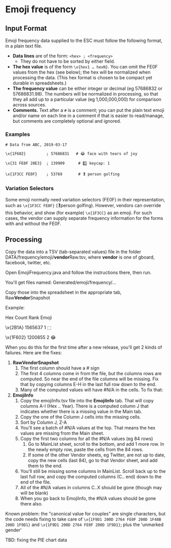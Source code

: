 # Emoji frequency

## Input Format

Emoji frequency data supplied to the ESC must follow the following format, in a
plain text file.

*   **Data lines** are of the form: `<hex> ; <frequency>`
    *   They do not have to be sorted by either field.
*   **The hex value** is of the form `\x{hex1 … hexN}`. You can omit the FE0F values
    from the hex (see below); the hex will be normalized when processing the data.
    (This hex format is chosen to be compact yet durable in spreadsheets.)
*   **The frequency value** can be either integer or decimal (eg 57686832 or
    57686831.98). The numbers will be normalized in processing, so that they all
    add up to a particular value (eg 1,000,000,000) for comparison across
    sources.
*   **Comments.** Text after a `#` is a comment; you can put the plain text emoji
    and/or name on each line in a comment if that is easier to read/manage, but
    comments are completely optional and ignored.

### Examples

```
# Data from ABC, 2019-03-17

\x{1F602}         ; 57686831   # 😂 face with tears of joy

\x{31 FE0F 20E3}  ; 139909      # 1️⃣ keycap: 1

\x{1F3CC FE0F}    ; 53769       # 🏌️ person golfing
```

### Variation Selectors

Some emoji normally need variation selectors (FE0F) in
their representation, such as `\x{1F3CC FE0F}` (🏌️person golfing). However,
vendors can override this behavior, and show (for example) `\x{1F3CC}` as an
emoji. For such cases, the vendor can supply separate frequency information for
the forms with and without the FE0F.

## Processing

Copy the data into a TSV (tab-separated values) file in the folder
DATA/frequency/emoji/**vendor**Raw.tsv, where **vendor** is one of gboard,
facebook, twitter, etc.

Open EmojiFrequency.java and follow the instructions there, then run.

You'll get files named: Generated/emoji/frequency/...

Copy those into the spreadsheet in the appropriate tab, Raw**Vendor**Snapshot

Example:

Hex     Count   Rank    Emoji

\\x{2B1A}       1565637 1       ⬚

\\x{1F602}      1200855 2       😂

When you do this for the first time after a new release, you'll get 2 kinds of
failures. Here are the fixes:

1.  **RawVendorSnapshot**
    1.  The first column should have a # sign
    2.  The first 4 columns come in from the file, but the columns rows are
        computed. So near the end of the file columns will be missing. Fix that
        by copying columns E-H in the last full row down to the end.
    3.  Many of the computed values will have #N/A in the cells. To fix that:
2.  **EmojiInfo**
    1.  Copy the emojiInfo.tsv file into the **EmojiInfo** tab. That will copy
        columns A-I (Hex .. Year). There is a computed column J that indicates
        whether there is a missing value in the Main tab.
    2.  Copy the one of the Column J cells into the missing cells.
    3.  Sort by Column J, Z-A
    4.  You'll see a batch of #N/A values at the top. That means the hex values
        are missing from the Main sheet.
    5.  Copy the first two columns for all the #N/A values (eg 84 rows)
        1.  Go to MainList sheet, scroll to the bottom, and add 1 more row. In
            the newly empty row, paste the cells from the 84 rows.
        2.  If some of the other Vendor sheets, eg Twitter, are not up to date,
            copy the new cells (last 84), go to that Vendor sheet, and add them
            to the end.
    6.  You'll still be missing some columns in MainList. Scroll back up to the
        last full row, and copy the computed columns (C.. end) down to the end
        of the file.
    7.  All of the #N/A values in columns C..X should be gone (though may will
        be blank)
    8.  When you go back to EmojiInfo, the #N/A values should be gone there
        also.

Known problem: the "canonical value for couples" are single characters, but the
code needs fixing to take care of `\x{1F9D1 200D 2764 FE0F 200D 1F48B 200D 1F9D1}`
and `\x{1F9D1 200D 2764 FE0F 200D 1F9D1}`; plus the 'unmarked gender'

TBD: fixing the PIE chart data
